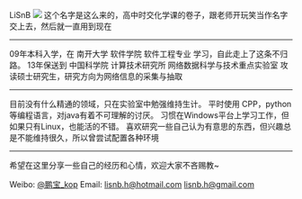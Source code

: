 LiSnB
![](/img/about/lisnb.png)
这个名字是这么来的，高中时交化学课的卷子，跟老师开玩笑当作名字交上去，然后就一直用到现在

-----------

09年本科入学，在 南开大学 软件学院 软件工程专业 学习，自此走上了这条不归路。
13年保送到 中国科学院 计算技术研究所 网络数据科学与技术重点实验室 攻读硕士研究生，研究方向为网络信息的采集与抽取

-------------

目前没有什么精通的领域，只在实验室中勉强维持生计。
平时使用 CPP，python 等编程语言，对java有着不可理解的讨厌。
习惯在Windows平台上学习工作，但如果只有Linux，也能活的不错。
喜欢研究一些自己认为有意思的东西，但兴趣总是不能维持很久，所以曾尝试配置各种环境

--------------

希望在这里分享一些自己的经历和心情，欢迎大家不吝赐教~ 

Weibo:	[@鹏宝_kop](http://weibo.com/lisnb)
Email:	lisnb.h@hotmail.com lisnb.h@gmail.com